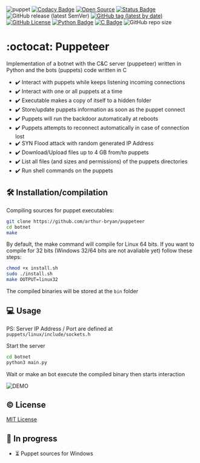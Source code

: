 ![puppet](https://user-images.githubusercontent.com/34891953/108602305-11687a80-7380-11eb-971c-cf5c3b66bb5f.png)
[![Codacy Badge](https://app.codacy.com/project/badge/Grade/c435ffb74d7547e3a3801baea4b88b8e)](https://www.codacy.com/gh/arthur-bryan/puppeteer/dashboard?utm_source=github.com&amp;utm_medium=referral&amp;utm_content=arthur-bryan/puppeteer&amp;utm_campaign=Badge_Grade)
[![Open Source](https://img.shields.io/badge/Open%20Source-05C230?logo=Github&logoColor=white&link=https://github.com/arthur-bryan/pisco)](https://github.com/arthur-bryan/pisco)
[![Status Badge](https://img.shields.io/badge/status-development-05C230)](https://github.com/arthur-bryan/puppeteer)
![GitHub release (latest SemVer)](https://img.shields.io/github/v/release/arthur-bryan/puppeteer?color=05C230)
[![GitHub tag (latest by date)](https://img.shields.io/github/v/tag/arthur-bryan/puppeteer?color=05C230)](https://github.com/arthur-bryan/puppeteer/tags)
[![GitHub License](https://img.shields.io/github/license/arthur-bryan/puppeteer?color=05C230)](https://github.com/arthur-bryan/puppeteer/blob/master/LICENSE.md)
[![Python Badge](https://img.shields.io/badge/-Python-05C230?logo=Python&logoColor=white&link=https://www.python.org/)](https://github.com/arthur-bryan?tab=repositories&q=&type=&language=python)
[![C Badge](https://img.shields.io/badge/-C-05C230?logo=C&logoColor=white)](https://github.com/arthur-bryan?tab=repositories&q=&type=&language=c)
![GitHub repo size](https://img.shields.io/github/repo-size/arthur-bryan/puppeteer?color=05C230)

# :octocat: Puppeteer
Implementation of a botnet with the C&C server (puppeteer) written in Python and the bots (puppets) code written in C

-   :heavy_check_mark: Interact with puppets while keeps listening incoming connections
-   :heavy_check_mark: Interact with one or all puppets at a time
-   :heavy_check_mark: Executable makes a copy of itself to a hidden folder
-   :heavy_check_mark: Store/update puppets information as soon as the puppet connect
-   :heavy_check_mark: Puppets will run the backdoor automatically at reboots
-   :heavy_check_mark: Puppets attempts to reconnect automatically in case of connection lost
-   :heavy_check_mark: SYN Flood attack with random generated IP Address
-   :heavy_check_mark: Download/Upload files up to 4 GB from/to puppets
-   :heavy_check_mark: List all files (and sizes and permissions) of the puppets directories
-   :heavy_check_mark: Run shell commands on the puppets

## :hammer_and_wrench: Installation/compilation
Compiling sources for puppet executables:
```sh
git clone https://github.com/arthur-bryan/puppeteer
cd botnet
make
```
By default, the make command will compile for Linux 64 bits. If you want to compile for 32 bits (Windows 32/64 bits are not avaliable yet) follow these steps:
```sh
chmod +x install.sh
sudo ./install.sh
make OUTPUT=linux32
```
The compiled binaries will be stored at the `bin` folder

## :computer: Usage
PS: Server IP Address / Port are defined at `puppets/linux/include/sockets.h`

Start the server
```sh
cd botnet
python3 main.py
```
Wait or make an bot execute the compiled binary then starts interaction

![DEMO](https://user-images.githubusercontent.com/34891953/110500160-ac2ebc00-80d7-11eb-9c7c-d64a0db4c683.png)

## :copyright: License
[MIT License](https://github.com/arthur-bryan/puppeteer/blob/master/LICENSE.md)

## :construction: In progress
-   :hourglass_flowing_sand: Puppet sources for Windows
